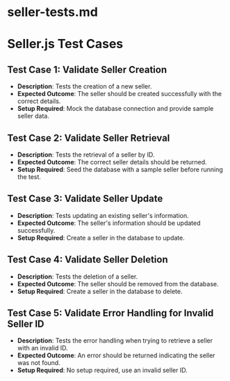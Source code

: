 # seller-tests.md
# Seller.js Test Cases

## Test Case 1: Validate Seller Creation
- **Description**: Tests the creation of a new seller.
- **Expected Outcome**: The seller should be created successfully with the correct details.
- **Setup Required**: Mock the database connection and provide sample seller data.

## Test Case 2: Validate Seller Retrieval
- **Description**: Tests the retrieval of a seller by ID.
- **Expected Outcome**: The correct seller details should be returned.
- **Setup Required**: Seed the database with a sample seller before running the test.

## Test Case 3: Validate Seller Update
- **Description**: Tests updating an existing seller's information.
- **Expected Outcome**: The seller's information should be updated successfully.
- **Setup Required**: Create a seller in the database to update.

## Test Case 4: Validate Seller Deletion
- **Description**: Tests the deletion of a seller.
- **Expected Outcome**: The seller should be removed from the database.
- **Setup Required**: Create a seller in the database to delete.

## Test Case 5: Validate Error Handling for Invalid Seller ID
- **Description**: Tests the error handling when trying to retrieve a seller with an invalid ID.
- **Expected Outcome**: An error should be returned indicating the seller was not found.
- **Setup Required**: No setup required, use an invalid seller ID.